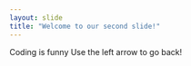 ```yaml
---
layout: slide
title: "Welcome to our second slide!"
---
```

Coding is funny
Use the left arrow to go back!
